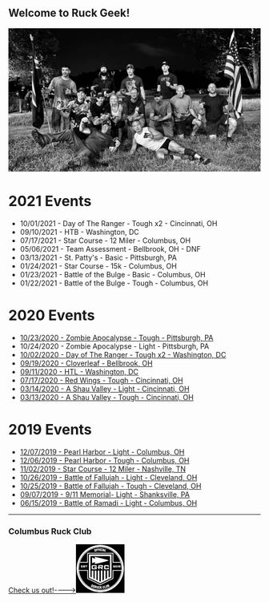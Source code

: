 ## Welcome to Ruck Geek!

![HTL Group](2020/09/HTL/images/htlGroupBW.jpg)

# 2021 Events
* 10/01/2021 - Day of The Ranger - Tough x2 - Cincinnati, OH
* 09/10/2021 - HTB - Washington, DC
* 07/17/2021 - Star Course - 12 Miler - Columbus, OH
* 05/06/2021 - Team Assessment - Bellbrook, OH - DNF
* 03/13/2021 - St. Patty's - Basic - Pittsburgh, PA
* 01/24/2021 - Star Course - 15k - Columbus, OH
* 01/23/2021 - Battle of the Bulge - Basic - Columbus, OH
* 01/22/2021 - Battle of the Bulge - Tough - Columbus, OH

# 2020 Events
* [10/23/2020 - Zombie Apocalypse - Tough - Pittsburgh, PA](2020/10/Zombie/zombieTough.md)
* 10/24/2020 - Zombie Apocalypse - Light - Pittsburgh, PA
* [10/02/2020 - Day of The Ranger - Tough x2 - Washington, DC](2020/10/DayOfTheRanger/dayOfTheRanger.md)
* [09/19/2020 - Cloverleaf - Bellbrook, OH](2020/09/Cloverleaf/cloverleaf.md)
* [09/11/2020 - HTL - Washington, DC](2020/09/HTL/911HTL.md)
* [07/17/2020 - Red Wings - Tough - Cincinnati, OH](2020/07/redWingsTough.md)
* [03/14/2020 - A Shau Valley - Light - Cincinnati, OH](2020/03/aShauValleyLight.md)
* [03/13/2020 - A Shau Valley - Tough - Cincinnati, OH](2020/03/aShauValleyTough.md)

# 2019 Events
* [12/07/2019 - Pearl Harbor - Light - Columbus, OH](2019/12/pearlHarborLight.md)
* [12/06/2019 - Pearl Harbor - Tough - Columbus, OH](2019/12/pearlHarborTough.md)
* [11/02/2019 - Star Course - 12 Miler - Nashville, TN](2019/11/Nashville12MileStarCourse.md)
* [10/26/2019 - Battle of Fallujah - Light - Cleveland, OH](2019/10/battleOfFallujahLight.md)
* [10/25/2019 - Battle of Fallujah - Tough - Cleveland, OH](2019/10/battleOfFallujahTough.md)
* [09/07/2019 - 9/11 Memorial- Light - Shanksville, PA](2019/09/911Memorial.md)
* [06/15/2019 - Battle of Ramadi - Light - Columbus, OH](2019/06/battle-of-ramadi-light.MD)



---
### Columbus Ruck Club
[Check us out!---->![GORUCK Official Club](images/goruckClubSmall.png)](https://www.facebook.com/columbusruckingclub/)

